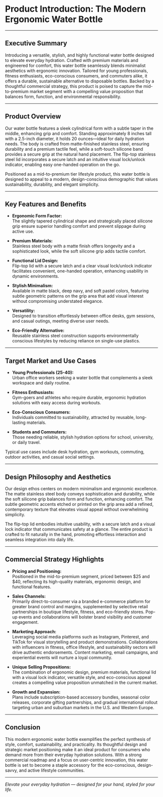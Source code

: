 # Product Introduction: The Modern Ergonomic Water Bottle

---

## Executive Summary

Introducing a versatile, stylish, and highly functional water bottle designed to elevate everyday hydration. Crafted with premium materials and engineered for comfort, this water bottle seamlessly blends minimalist aesthetics with ergonomic innovation. Tailored for young professionals, fitness enthusiasts, eco-conscious consumers, and commuters alike, it offers a durable, sustainable alternative to disposable bottles. Backed by a thoughtful commercial strategy, this product is poised to capture the mid-to-premium market segment with a compelling value proposition that balances form, function, and environmental responsibility.

---

## Product Overview

Our water bottle features a sleek cylindrical form with a subtle taper in the middle, enhancing grip and comfort. Standing approximately 8 inches tall with a 2.5-inch diameter, it holds 20 ounces—ideal for daily hydration needs. The body is crafted from matte-finished stainless steel, ensuring durability and a premium tactile feel, while a soft-touch silicone band provides a secure grip at the natural hand placement. The flip-top stainless steel lid incorporates a secure latch and an intuitive visual lock/unlock indicator, enabling easy one-handed operation on the go. 

Positioned as a mid-to-premium tier lifestyle product, this water bottle is designed to appeal to a modern, design-conscious demographic that values sustainability, durability, and elegant simplicity.

---

## Key Features and Benefits

- **Ergonomic Form Factor:**  
  The slightly tapered cylindrical shape and strategically placed silicone grip ensure superior handling comfort and prevent slippage during active use.

- **Premium Materials:**  
  Stainless steel body with a matte finish offers longevity and a sophisticated look, while the soft silicone grip adds tactile comfort.

- **Functional Lid Design:**  
  Flip-top lid with a secure latch and a clear visual lock/unlock indicator facilitates convenient, one-handed operation, enhancing usability in dynamic environments.

- **Stylish Minimalism:**  
  Available in matte black, deep navy, and soft pastel colors, featuring subtle geometric patterns on the grip area that add visual interest without compromising understated elegance.

- **Versatility:**  
  Designed to transition effortlessly between office desks, gym sessions, and casual outings, meeting diverse user needs.

- **Eco-Friendly Alternative:**  
  Reusable stainless steel construction supports environmentally conscious lifestyles by reducing reliance on single-use plastics.

---

## Target Market and Use Cases

- **Young Professionals (25-40):**  
  Urban office workers seeking a water bottle that complements a sleek workspace and daily routine.

- **Fitness Enthusiasts:**  
  Gym-goers and athletes who require durable, ergonomic hydration solutions with easy access during workouts.

- **Eco-Conscious Consumers:**  
  Individuals committed to sustainability, attracted by reusable, long-lasting materials.

- **Students and Commuters:**  
  Those needing reliable, stylish hydration options for school, university, or daily travel.

Typical use cases include desk hydration, gym workouts, commuting, outdoor activities, and casual social settings.

---

## Design Philosophy and Aesthetics

Our design ethos centers on modern minimalism and ergonomic excellence. The matte stainless steel body conveys sophistication and durability, while the soft silicone grip balances form and function, enhancing comfort. The subtle geometric accents etched or printed on the grip area add a refined, contemporary texture that elevates visual appeal without overwhelming simplicity.

The flip-top lid embodies intuitive usability, with a secure latch and a visual lock indicator that communicates safety at a glance. The entire product is crafted to fit naturally in the hand, promoting effortless interaction and seamless integration into daily life.

---

## Commercial Strategy Highlights

- **Pricing and Positioning:**  
  Positioned in the mid-to-premium segment, priced between $25 and $40, reflecting its high-quality materials, ergonomic design, and functional features.

- **Sales Channels:**  
  Primarily direct-to-consumer via a branded e-commerce platform for greater brand control and margins, supplemented by selective retail partnerships in boutique lifestyle, fitness, and eco-friendly stores. Pop-up events and collaborations will bolster brand visibility and customer engagement.

- **Marketing Approach:**  
  Leveraging social media platforms such as Instagram, Pinterest, and TikTok for visual storytelling and product demonstrations. Collaborations with influencers in fitness, office lifestyle, and sustainability sectors will drive authentic endorsements. Content marketing, email campaigns, and experiential events will nurture a loyal community.

- **Unique Selling Propositions:**  
  The combination of ergonomic design, premium materials, functional lid with a visual lock indicator, versatile style, and eco-conscious appeal creates a compelling value proposition unmatched in the current market.

- **Growth and Expansion:**  
  Plans include subscription-based accessory bundles, seasonal color releases, corporate gifting partnerships, and gradual international rollout targeting urban and suburban markets in the U.S. and Western Europe.

---

## Conclusion

This modern ergonomic water bottle exemplifies the perfect synthesis of style, comfort, sustainability, and practicality. Its thoughtful design and strategic market positioning make it an ideal product for consumers who demand more from their everyday hydration solutions. With a strong commercial roadmap and a focus on user-centric innovation, this water bottle is set to become a staple accessory for the eco-conscious, design-savvy, and active lifestyle communities.

---

*Elevate your everyday hydration — designed for your hand, styled for your life.*